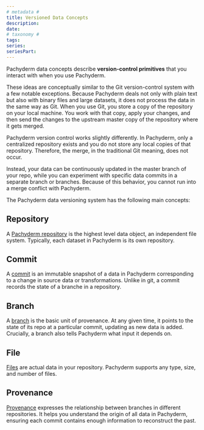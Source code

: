 ```yaml
---
# metadata # 
title: Versioned Data Concepts
description: 
date: 
# taxonomy #
tags: 
series:
seriesPart:
--- 
```


Pachyderm data concepts describe **version-control primitives** that
you interact with when you use Pachyderm.

These ideas are conceptually similar to the Git version-control
system with a few notable exceptions. Because Pachyderm
deals not only with plain text but also with binary files and
large datasets, it does not process the data in the same way as Git.
When you use Git, you store a copy of the repository on your
local machine. You work with that copy, apply your changes, and
then send the changes to the upstream master copy of the repository
where it gets merged.

Pachyderm version control works slightly differently. In Pachyderm,
only a centralized repository exists and you do not store any local copies
of that repository. Therefore, the merge, in the traditional Git meaning,
does not occur.

Instead, your data can be continuously updated in the master branch of
your repo, while you can experiment with specific data commits in a
separate branch or branches. Because of this behavior, you cannot
run into a merge conflict with Pachyderm.

The Pachyderm data versioning system has the following main concepts:

## **Repository**
A [Pachyderm repository](./repo/) is the highest level data object,
an independent file system. Typically, each dataset in
Pachyderm is its own repository. 

## **Commit**
A [commit](./commit/) is an immutable snapshot of a data in Pachyderm corresponding to a change in source data or transformations. Unlike in git, a commit records the state of a branche in a repository.

## **Branch**
A [branch](./branch/) is the basic unit of provenance. At any given time, it points
to the state of its repo at a particular commit, updating as new data
is added. Crucially, a branch also tells Pachyderm what input it depends on.

## **File**
[Files](./file/) are actual data in your repository. Pachyderm
supports any type, size, and number of files.

## **Provenance**
[Provenance](./provenance/) expresses the relationship between branches in different
repositories. It helps you understand the origin of all data in Pachyderm,
ensuring each commit contains enough information to reconstruct the past.

